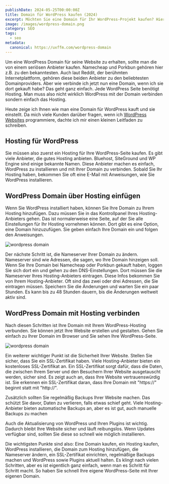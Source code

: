 ```yaml
---
publishDate: 2024-05-25T00:00:00Z
title: Domain für WordPress kaufen (2024)
excerpt: Möchten Sie eine Domain für Ihr WordPress-Projekt kaufen? Hier erfahren Sie, wie Sie ganz einfach eine passende Domain auswählen und registrieren. Lernen Sie, warum eine gute Domain wichtig ist und wie sie Ihren Erfolg im Web beeinflussen kann. 
image: /images/wordpress-domain.png
category: SEO
tags:
  - seo
metadata:
  canonical: https://uxffm.com/wordpress-domain
---
```


Um eine WordPress Domain für seine Website zu erhalten, sollte man die von einem seriösen Anbieter kaufen. Namecheap und Porkbun gehören hier z.B. zu den bekanntesten. Auch laut Reddit, der berühmten Internetplattform, gehören diese beiden Anbieter zu den beliebtesten Domainproviders. Aber wie verbinde ich jetzt nun eine Domain, wenn ich sie dort gekauft habe? Das geht ganz einfach. Jede WordPress Seite benötigt Hosting. Man muss also nicht wirklich WordPress mit der Domain verbinden sondern einfach das Hosting.

Heute zeige ich Ihnen wie man eine Domain für WordPress kauft und sie einstellt. Da mich viele Kunden darüber fragen, wenn ich <a href="/service/wordpress-frankfurt">WordPress Websites</a> programmiere, dachte ich mir einen kleinen Leitfaden zu schreiben.

## Hosting für WordPress

Sie müssen also zuerst ein Hosting für Ihre WordPress-Seite kaufen. Es gibt viele Anbieter, die gutes Hosting anbieten. Bluehost, SiteGround und WP Engine sind einige bekannte Namen. Diese Anbieter machen es einfach, WordPress zu installieren und mit Ihrer Domain zu verbinden. Sobald Sie Ihr Hosting haben, bekommen Sie oft eine E-Mail mit Anweisungen, wie Sie WordPress installieren.

## WordPress Domain über Hosting einfügen

Wenn Sie WordPress installiert haben, können Sie Ihre Domain zu Ihrem Hosting hinzufügen. Dazu müssen Sie in das Kontrollpanel Ihres Hosting-Anbieters gehen. Das ist normalerweise eine Seite, auf der Sie alle Einstellungen für Ihr Hosting vornehmen können. Dort gibt es eine Option, eine Domain hinzuzufügen. Sie geben einfach Ihre Domain ein und folgen den Anweisungen.

<img src="/images/wordpress-domain.png" alt="wordpress domain">

Der nächste Schritt ist, die Nameserver Ihrer Domain zu ändern. Nameserver sind wie Adressen, die sagen, wo Ihre Domain hinzeigen soll. Wenn Sie Ihre Domain bei Namecheap oder Porkbun gekauft haben, loggen Sie sich dort ein und gehen zu den DNS-Einstellungen. Dort müssen Sie die Nameserver Ihres Hosting-Anbieters eintragen. Diese Infos bekommen Sie von Ihrem Hosting-Anbieter. Oft sind das zwei oder drei Adressen, die Sie eintragen müssen. Speichern Sie die Änderungen und warten Sie ein paar Stunden. Es kann bis zu 48 Stunden dauern, bis die Änderungen weltweit aktiv sind.

## WordPress Domain mit Hosting verbinden

Nach diesen Schritten ist Ihre Domain mit Ihrem WordPress-Hosting verbunden. Sie können jetzt Ihre Website erstellen und gestalten. Gehen Sie einfach zu Ihrer Domain im Browser und Sie sehen Ihre WordPress-Seite.

<img src="/images/wordpress-domain-2.png" alt="wordpress domain">

Ein weiterer wichtiger Punkt ist die Sicherheit Ihrer Website. Stellen Sie sicher, dass Sie ein SSL-Zertifikat haben. Viele Hosting-Anbieter bieten ein kostenloses SSL-Zertifikat an. Ein SSL-Zertifikat sorgt dafür, dass die Daten, die zwischen Ihrem Server und den Besuchern Ihrer Website ausgetauscht werden, sicher sind. Es zeigt auch an, dass Ihre Website vertrauenswürdig ist. Sie erkennen ein SSL-Zertifikat daran, dass Ihre Domain mit "https://" beginnt statt mit "http://".

Zusätzlich sollten Sie regelmäßig Backups Ihrer Website machen. Das schützt Sie davor, Daten zu verlieren, falls etwas schief geht. Viele Hosting-Anbieter bieten automatische Backups an, aber es ist gut, auch manuelle Backups zu machen

Auch die Aktualisierung von WordPress und Ihren Plugins ist wichtig. Dadurch bleibt Ihre Website sicher und läuft reibungslos. Wenn Updates verfügbar sind, sollten Sie diese so schnell wie möglich installieren.

Die wichtigsten Punkte sind also: Eine Domain kaufen, ein Hosting kaufen, WordPress installieren, die Domain zum Hosting hinzufügen, die Nameserver ändern, ein SSL-Zertifikat einrichten, regelmäßige Backups machen und WordPress sowie Plugins aktuell halten. Es klingt nach vielen Schritten, aber es ist eigentlich ganz einfach, wenn man es Schritt für Schritt macht. So haben Sie schnell Ihre eigene WordPress-Seite mit Ihrer eigenen Domain.